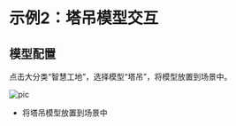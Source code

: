 # 示例2：塔吊模型交互

## 模型配置

点击大分类“智慧工地”，选择模型“塔吊”，将模型放置到场景中。

![pic](/images/view/3D/53.png)
- 将塔吊模型放置到场景中